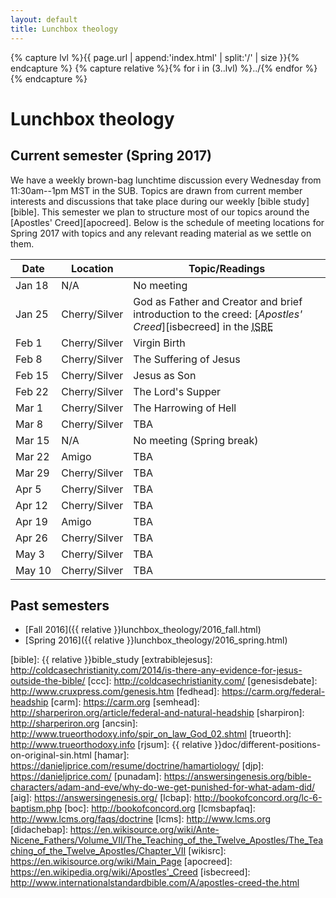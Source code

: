 ```yaml
---
layout: default
title: Lunchbox theology
---
```


{% capture lvl %}{{ page.url | append:'index.html' | split:'/' | size }}{% endcapture %}
{% capture relative %}{% for i in (3..lvl) %}../{% endfor %}{% endcapture %}

Lunchbox theology
=================

Current semester (Spring 2017)
------------------------------

We have a weekly brown-bag lunchtime discussion every Wednesday from
11:30am--1pm MST in the SUB. Topics are drawn from current member interests
and discussions that take place during our weekly [bible study][bible]. This
semester we plan to structure most of our topics around the
[Apostles' Creed][apocreed]. Below is the schedule of meeting locations for
Spring 2017 with topics and any relevant reading material as we settle on them.

| Date        | Location       | Topic/Readings                           |
| ----------- | -------------- | ---------------------------------------- |
| Jan&nbsp;18 | N/A            | No meeting                               |
| Jan&nbsp;25 | Cherry/Silver  | God as Father and Creator and brief introduction to the creed: [*Apostles' Creed*][isbecreed] in the <abbr title="International Standard Bible Encyclopedia">ISBE</abbr> |
| Feb&nbsp;1  | Cherry/Silver  | Virgin Birth                             |
| Feb&nbsp;8  | Cherry/Silver  | The Suffering of Jesus                   |
| Feb&nbsp;15 | Cherry/Silver  | Jesus as Son                             |
| Feb&nbsp;22 | Cherry/Silver  | The Lord's Supper                        |
| Mar&nbsp;1  | Cherry/Silver  | The Harrowing of Hell                    |
| Mar&nbsp;8  | Cherry/Silver  | TBA                                      |
| Mar&nbsp;15 | N/A            | No meeting (Spring break)                |
| Mar&nbsp;22 | Amigo          | TBA                                      |
| Mar&nbsp;29 | Cherry/Silver  | TBA                                      |
| Apr&nbsp;5  | Cherry/Silver  | TBA                                      |
| Apr&nbsp;12 | Cherry/Silver  | TBA                                      |
| Apr&nbsp;19 | Amigo          | TBA                                      |
| Apr&nbsp;26 | Cherry/Silver  | TBA                                      |
| May&nbsp;3  | Cherry/Silver  | TBA                                      |
| May&nbsp;10 | Cherry/Silver  | TBA                                      |

Past semesters
--------------

* [Fall 2016]({{ relative }}lunchbox_theology/2016_fall.html)
* [Spring 2016]({{ relative }}lunchbox_theology/2016_spring.html)

[bible]: {{ relative }}bible_study
[extrabiblejesus]: http://coldcasechristianity.com/2014/is-there-any-evidence-for-jesus-outside-the-bible/
[ccc]: http://coldcasechristianity.com/
[genesisdebate]: http://www.cruxpress.com/genesis.htm
[fedhead]: https://carm.org/federal-headship
[carm]: https://carm.org
[semhead]: http://sharperiron.org/article/federal-and-natural-headship
[sharpiron]: http://sharperiron.org
[ancsin]: http://www.trueorthodoxy.info/spir_on_law_God_02.shtml
[trueorth]: http://www.trueorthodoxy.info
[rjsum]: {{ relative }}doc/different-positions-on-original-sin.html
[hamar]: https://danieljprice.com/resume/doctrine/hamartiology/
[djp]: https://danieljprice.com/
[punadam]: https://answersingenesis.org/bible-characters/adam-and-eve/why-do-we-get-punished-for-what-adam-did/
[aig]: https://answersingenesis.org/
[lcbap]: http://bookofconcord.org/lc-6-baptism.php
[boc]: http://bookofconcord.org
[lcmsbapfaq]: http://www.lcms.org/faqs/doctrine
[lcms]: http://www.lcms.org
[didachebap]: https://en.wikisource.org/wiki/Ante-Nicene_Fathers/Volume_VII/The_Teaching_of_the_Twelve_Apostles/The_Teaching_of_the_Twelve_Apostles/Chapter_VII
[wikisrc]: https://en.wikisource.org/wiki/Main_Page
[apocreed]: https://en.wikipedia.org/wiki/Apostles'_Creed
[isbecreed]: http://www.internationalstandardbible.com/A/apostles-creed-the.html
